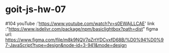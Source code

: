 # goit-js-hw-07

#104
youTube :'https://www.youtube.com/watch?v=s0EWAjLLCAE'
link :"https://www.jsdelivr.com/package/npm/basiclightbox?path=dist"
figma url: https://www.figma.com/file/m8k9NQV7qZrtYDCvxfD68B/%D0%94%D0%97-JavaScript?type=design&node-id=3-941&mode=design
